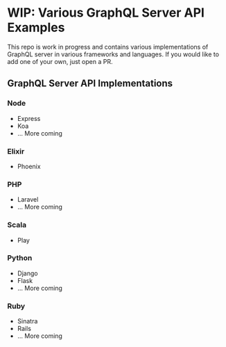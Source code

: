 # WIP: Various GraphQL Server API Examples

This repo is work in progress and contains various implementations of GraphQL server in various frameworks and languages. If you would like to add one of your own, just open a PR.

## GraphQL Server API Implementations

### Node
* Express
* Koa
* ... More coming

### Elixir
* Phoenix

### PHP
* Laravel
* ... More coming

### Scala
* Play

### Python
* Django
* Flask
* ... More coming

### Ruby
* Sinatra
* Rails
* ... More coming
